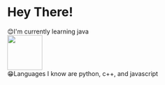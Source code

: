 <h1>Hey There!</h1>
<body>
<div id=here>😊I'm currently learning java</div><img src="https://www.oracle.com/a/ocom/img/obic-java-cup.svg" height="80px" width="80px">
<div id=space></div>
<div id=know>😁Languages I know are python, c++, and javascript</div>
</body>
